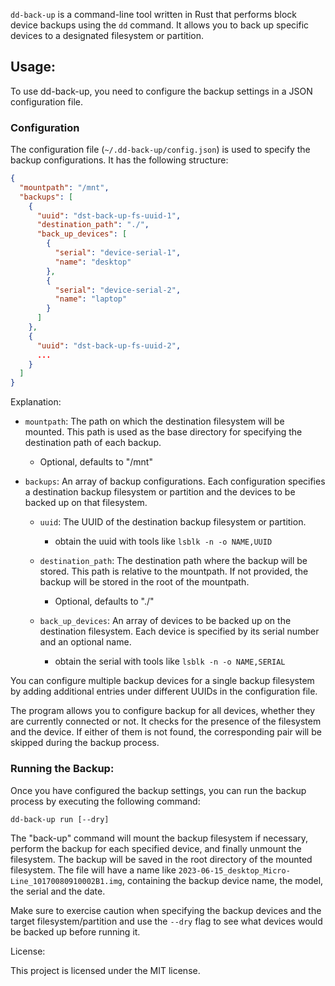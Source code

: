 `dd-back-up` is a command-line tool written in Rust that performs block device backups using the `dd` command.
It allows you to back up specific devices to a designated filesystem or partition.

## Usage:

To use dd-back-up, you need to configure the backup settings in a JSON configuration file.

### Configuration

The configuration file (`~/.dd-back-up/config.json`) is used to specify the backup configurations. It has the following structure:

```json
{
  "mountpath": "/mnt",
  "backups": [
    {
      "uuid": "dst-back-up-fs-uuid-1",
      "destination_path": "./",
      "back_up_devices": [
        {
          "serial": "device-serial-1",
          "name": "desktop"
        },
        {
          "serial": "device-serial-2",
          "name": "laptop"
        }
      ]
    },
    {
      "uuid": "dst-back-up-fs-uuid-2",
      ...
    }
  ]
}
```

Explanation:

- `mountpath`: The path on which the destination filesystem will be mounted. This path is used as the base directory for specifying the destination path of each backup.

  - Optional, defaults to "/mnt"

- `backups`: An array of backup configurations. Each configuration specifies a destination backup filesystem or partition and the devices to be backed up on that filesystem.

  - `uuid`: The UUID of the destination backup filesystem or partition.

    - obtain the uuid with tools like `lsblk -n -o NAME,UUID`

  - `destination_path`: The destination path where the backup will be stored. This path is relative to the mountpath. If not provided, the backup will be stored in the root of the mountpath.

    - Optional, defaults to "./"

  - `back_up_devices`: An array of devices to be backed up on the destination filesystem. Each device is specified by its serial number and an optional name.

    - obtain the serial with tools like `lsblk -n -o NAME,SERIAL`

You can configure multiple backup devices for a single backup filesystem by adding additional entries under different UUIDs in the configuration file.

The program allows you to configure backup for all devices, whether they are currently connected or not. It checks for the presence of the filesystem and the device. If either of them is not found, the corresponding pair will be skipped during the backup process.

### Running the Backup:

Once you have configured the backup settings, you can run the backup process by executing the following command:

```shell
dd-back-up run [--dry]
```

The "back-up" command will mount the backup filesystem if necessary, perform the backup for each specified device, and finally unmount the filesystem.
The backup will be saved in the root directory of the mounted filesystem. The file will have a name like `2023-06-15_desktop_Micro-Line_10170080910002B1.img`, containing the backup device name, the model, the serial and the date.

Make sure to exercise caution when specifying the backup devices and the target filesystem/partition and use the `--dry` flag to see what devices would be backed up before running it.

License:

This project is licensed under the MIT license.
